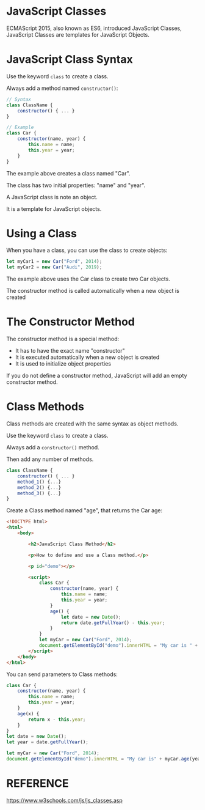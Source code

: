 # JavaScript Classes

ECMAScript 2015, also known as ES6, introduced JavaScript Classes,
JavaScript Classes are templates for JavaScript Objects.

# JavaScript Class Syntax

Use the keyword `class` to create a class.

Always add a method named `constructor()`:

``` javascript
// Syntax
class ClassName {
	constructor() { ... }
}
```

``` javascript
// Example
class Car {
	constructor(name, year) {
		this.name = name;
		this.year = year;
	}
}
```

The example above creates a class named "Car".

The class has two initial properties: "name" and "year".

A JavaScript class is note an object.

It is a template for JavaScript objects.

# Using a Class

When you have a class, you can use the class to create objects:

``` javascript 
let myCar1 = new Car("Ford", 2014);
let myCar2 = new Car("Audi", 2019);
```
The example above uses the Car class to create two Car objects.

The constructor method is called automatically when a new object is created

# The Constructor Method

The constructor method is a special method:
- It has to have the exact name "constructor"
- It is executed automatically when a new object is created
- It is used to initialize object properties

If you do not define a constructor method, JavaScript will add an empty constructor method.

# Class Methods

Class methods are created with the same syntax as object methods.

Use the keyword `class` to create a class.

Always add a `constructor()` method.

Then add any number of methods.

``` javascript
class ClassName {
	constructor() { ... }
	method_1() {...}
	method_2() {...}
	method_3() {...}
}
```
Create a Class method named "age", that returns the Car age:

``` html
<!DOCTYPE html>
<html>
	<body>

		<h2>JavaScript Class Method</h2>

		<p>How to define and use a Class method.</p>

		<p id="demo"></p>

		<script>
			class Car {
				constructor(name, year) {
					this.name = name;
					this.year = year;
				}
				age() {
					let date = new Date();
					return date.getFullYear() - this.year;
				}
			}
			let myCar = new Car("Ford", 2014);
			document.getElementById("demo").innerHTML = "My car is " + myCar.get() + " yeardsold.";
		</script>
	</body>
</html>
```

You can send parameters to Class methods:

``` javascript 
class Car {
	constructor(name, year) {
		this.name = name;
		this.year = year;
	}
	age(x) {
		return x - this.year;
	}
}
let date = new Date();
let year = date.getFullYear();

let myCar = new Car("Ford", 2014);
document.getElementById("demo").innerHTML = "My car is" + myCar.age(year) + " years old.";
```

# REFERENCE
https://www.w3schools.com/js/js_classes.asp